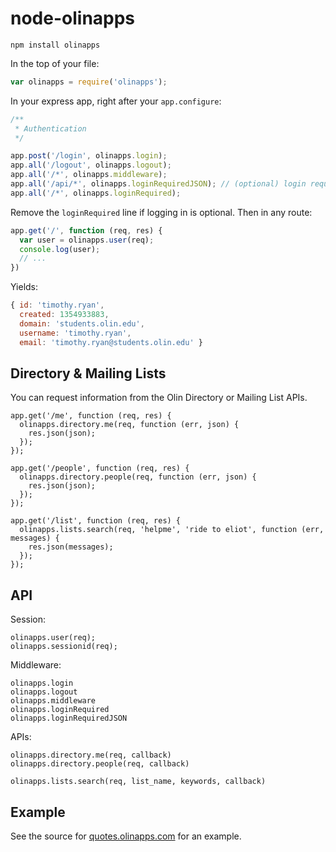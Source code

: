 # node-olinapps

`npm install olinapps`

In the top of your file:

```js
var olinapps = require('olinapps');
```

In your express app, right after your `app.configure`:

```js
/**
 * Authentication
 */

app.post('/login', olinapps.login);
app.all('/logout', olinapps.logout);
app.all('/*', olinapps.middleware);
app.all('/api/*', olinapps.loginRequiredJSON); // (optional) login required, no redirect, returns 401
app.all('/*', olinapps.loginRequired);
```

Remove the `loginRequired` line if logging in is optional. Then in any route:

```js
app.get('/', function (req, res) {
  var user = olinapps.user(req);
  console.log(user);
  // ...
})
```

Yields:

```js
{ id: 'timothy.ryan',
  created: 1354933883,
  domain: 'students.olin.edu',
  username: 'timothy.ryan',
  email: 'timothy.ryan@students.olin.edu' }
```

## Directory & Mailing Lists

You can request information from the Olin Directory or Mailing List APIs.

```
app.get('/me', function (req, res) {
  olinapps.directory.me(req, function (err, json) {
    res.json(json);
  });
});

app.get('/people', function (req, res) {
  olinapps.directory.people(req, function (err, json) {
    res.json(json);
  });
});

app.get('/list', function (req, res) {
  olinapps.lists.search(req, 'helpme', 'ride to eliot', function (err, messages) {
    res.json(messages);
  });
});
```

## API

Session:

```
olinapps.user(req);
olinapps.sessionid(req);
```

Middleware:

```
olinapps.login
olinapps.logout
olinapps.middleware
olinapps.loginRequired
olinapps.loginRequiredJSON
```

APIs:

```
olinapps.directory.me(req, callback)
olinapps.directory.people(req, callback)

olinapps.lists.search(req, list_name, keywords, callback)
```

## Example

See the source for [quotes.olinapps.com](http://github.com/olin/olinapps-quotes) for an example.
